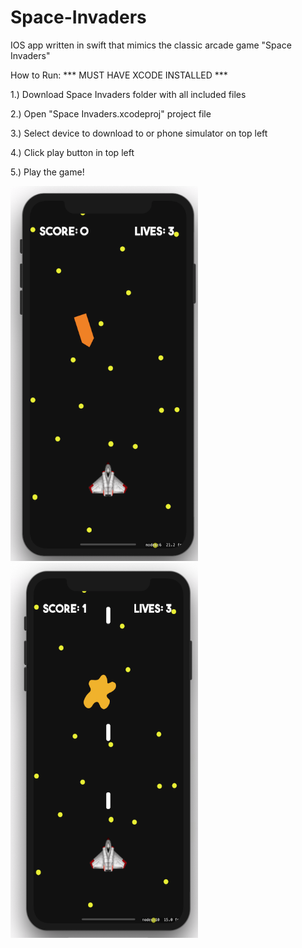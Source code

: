# Space-Invaders
IOS app written in swift that mimics the classic arcade game "Space Invaders"

How to Run: *** MUST HAVE XCODE INSTALLED ***

1.) Download Space Invaders folder with all included files

2.) Open "Space Invaders.xcodeproj" project file 

3.) Select device to download to or phone simulator on top left

4.) Click play button in top left 

5.) Play the game!

<img src = "images/ship_git.png" width = "300" height = "600">  <img src = "images/shootingEnemy_git.png" width = "300" height = "600">

